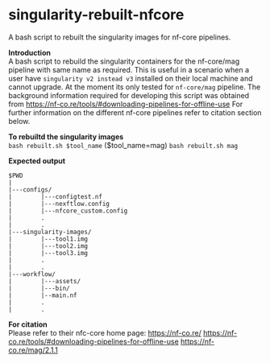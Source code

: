 # singularity-rebuilt-nfcore
A bash script to rebuilt the singularity images for nf-core pipelines.

**Introduction** \
A bash script to rebuild the singularity containers for the nf-core/mag pipeline with same name as required.
This is useful in a scenario when a user have `singularity v2 instead v3` installed on their local machine and cannot upgrade.
At the moment its only tested for `nf-core/mag` pipeline.
The background information required for developing this script was obtained from https://nf-co.re/tools/#downloading-pipelines-for-offline-use
For further information on the different nf-core pipelines refer to citation section below.

**To rebuiltd the singularity images** \
`bash rebuilt.sh $tool_name` ($tool_name=mag)
`bash rebuilt.sh mag` 

**Expected output**
```
$PWD
|
|---configs/
|        |---configtest.nf
|        |---nexftlow.config
|        |---nfcore_custom.config
|        .
|        .    
|---singularity-images/
|        |---tool1.img
|        |---tool2.img
|        |---tool3.img
|        .
|        .
|---workflow/
|        |---assets/
|        |---bin/
|        |--main.nf
|        .
|        .

```


**For citation** \
Please refer to their nfc-core home page: https://nf-co.re/
                                          https://nf-co.re/tools/#downloading-pipelines-for-offline-use
                                          https://nf-co.re/mag/2.1.1
